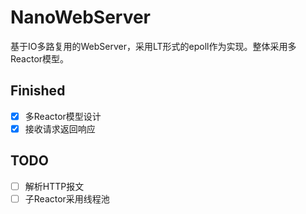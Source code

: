 # NanoWebServer
基于IO多路复用的WebServer，采用LT形式的epoll作为实现。整体采用多Reactor模型。

## Finished
- [x] 多Reactor模型设计
- [x] 接收请求返回响应

## TODO
- [ ] 解析HTTP报文
- [ ] 子Reactor采用线程池